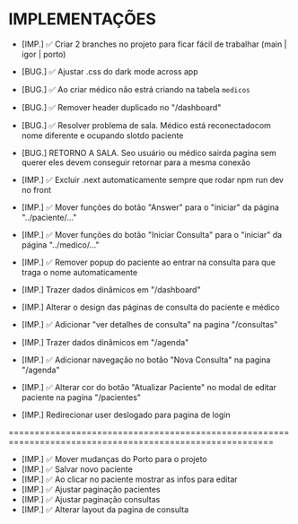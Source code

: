 # IMPLEMENTAÇÕES
- [IMP.] ✅ Criar 2 branches no projeto para ficar fácil de trabalhar (main | igor | porto)

- [BUG.] ✅ Ajustar .css do dark mode across app
- [BUG.] ✅ Ao criar médico não estrá criando na tabela `medicos`
- [BUG.] ✅ Remover header duplicado no "/dashboard"
- [BUG.] ✅ Resolver problema de sala. Médico está reconectadocom nome diferente e ocupando slotdo paciente
- [BUG.] RETORNO A SALA. Seo usuário ou médico sairda pagina sem querer eles devem conseguir retornar para a mesma conexão

- [IMP.] ✅ Excluir .next automaticamente sempre que rodar npm run dev no front
- [IMP.] ✅ Mover funções do botão "Answer" para o "iniciar" da página "../paciente/..."
- [IMP.] ✅ Mover funções do botão "Iniciar Consulta" para o "iniciar" da página "../medico/..."
- [IMP.] ✅ Remover popup do paciente ao entrar na consulta para que traga o nome automaticamente
- [IMP.] Trazer dados dinâmicos em "/dashboard"
- [IMP.] Alterar o design das páginas de consulta do paciente e médico
- [IMP.] ✅ Adicionar "ver detalhes de consulta" na pagina "/consultas"
- [IMP.] Trazer dados dinâmicos em "/agenda"
- [IMP.] ✅ Adicionar navegação no botão "Nova Consulta" na pagina "/agenda" 
- [IMP.] ✅ Alterar cor do botão "Atualizar Paciente" no modal de editar paciente na pagina "/pacientes"
- [IMP.] Redirecionar user deslogado para pagina de login






=========================================================================================================
- [IMP.] ✅ Mover mudanças do Porto para o projeto
- [IMP.] ✅ Salvar novo paciente
- [IMP.] ✅ Ao clicar no paciente mostrar  as infos para editar
- [IMP.] ✅ Ajustar paginação pacientes 
- [IMP.] ✅ Ajustar paginação consultas
- [IMP.] ✅ Alterar layout da pagina de consulta







